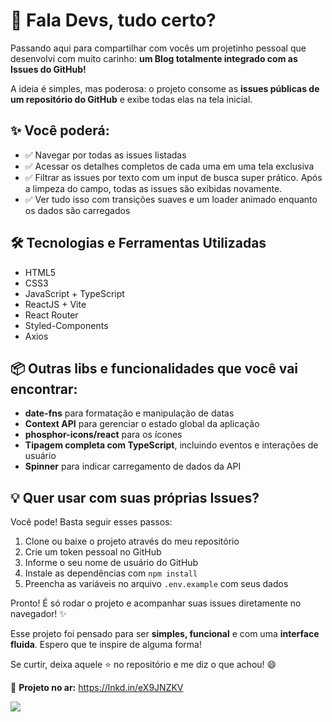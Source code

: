 <h1>🚀 Fala Devs, tudo certo?</h1>

<p>
Passando aqui para compartilhar com vocês um projetinho pessoal que desenvolvi com muito carinho: 
<strong>um Blog totalmente integrado com as Issues do GitHub!</strong>
</p>

<p>
A ideia é simples, mas poderosa: o projeto consome as <strong>issues públicas de um repositório do GitHub</strong> e exibe todas elas na tela inicial.
</p>

<h2>✨ Você poderá:</h2>
<ul>
  <li>✅ Navegar por todas as issues listadas</li>
  <li>✅ Acessar os detalhes completos de cada uma em uma tela exclusiva</li>
  <li>✅ Filtrar as issues por texto com um input de busca super prático. Após a limpeza do campo, todas as issues são exibidas novamente.</li>
  <li>✅ Ver tudo isso com transições suaves e um loader animado enquanto os dados são carregados</li>
</ul>

<h2>🛠️ Tecnologias e Ferramentas Utilizadas</h2>
<ul>
  <li>HTML5</li>
  <li>CSS3</li>
  <li>JavaScript + TypeScript</li>
  <li>ReactJS + Vite</li>
  <li>React Router</li>
  <li>Styled-Components</li>
  <li>Axios</li>
</ul>

<h2>📦 Outras libs e funcionalidades que você vai encontrar:</h2>
<ul>
  <li><strong>date-fns</strong> para formatação e manipulação de datas</li>
  <li><strong>Context API</strong> para gerenciar o estado global da aplicação</li>
  <li><strong>phosphor-icons/react</strong> para os ícones</li>
  <li><strong>Tipagem completa com TypeScript</strong>, incluindo eventos e interações de usuário</li>
  <li><strong>Spinner</strong> para indicar carregamento de dados da API</li>
</ul>

<h2>💡 Quer usar com suas próprias Issues?</h2>
<p>Você pode! Basta seguir esses passos:</p>
<ol>
  <li>Clone ou baixe o projeto através do meu repositório</li>
  <li>Crie um token pessoal no GitHub</li>
  <li>Informe o seu nome de usuário do GitHub</li>
  <li>Instale as dependências com <code>npm install</code></li>
  <li>Preencha as variáveis no arquivo <code>.env.example</code> com seus dados</li>
</ol>

<p>Pronto! É só rodar o projeto e acompanhar suas issues diretamente no navegador! ✨</p>

<p>
Esse projeto foi pensado para ser <strong>simples, funcional</strong> e com uma <strong>interface fluida</strong>.  
Espero que te inspire de alguma forma!
</p>

<p>
Se curtir, deixa aquele ⭐ no repositório e me diz o que achou! 😄
</p>

<p>
🔗 <strong>Projeto no ar:</strong> 
<a href="https://lnkd.in/eX9JNZKV" target="_blank">https://lnkd.in/eX9JNZKV</a>
</p>
<img src="https://i.imgur.com/Ir7T4W8.png"/>
